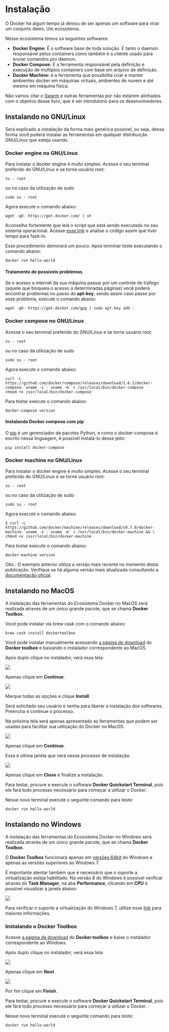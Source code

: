 # Instalação

O Docker há algum tempo já deixou de ser apenas um software para virar um conjunto deles. Um ecosistema.

Nesse ecosistema temos os seguintes softwares:

* **Docker Engine:** É o software base de toda solução. É tanto o daemon responsável pelos containers como também é o cliente usado para enviar comandos pro daemon.
* **Docker Compose:** É a ferramenta responsável pela definição e execução de múltiplos containers com base em arquivo de definição.
* **Docker Machine:** é a ferramenta que possibilita criar e manter ambientes docker em máquinas virtuais, ambientes de nuvem e até mesmo em máquina física.

Não vamos citar o [Swarm](https://docs.docker.com/swarm/overview/) e outras ferramentas por não estarem alinhados com o objetivo desse livro, que é ser introdutório para os desenvolvedores.

## Instalando no GNU/Linux

Será explicado a instalação da forma mais genérica possível, ou seja, dessa forma você poderá instalar as ferramentas em qualquer distribuição GNU/Linux que esteja usando.

### Docker engine no GNU/Linux

Para instalar o docker engine é muito simples. Acesse o seu terminal preferido do GNU/Linux e se torne usuário root:

```
su - root
```
ou no caso da utilização de sudo

```
sudo su - root
```

Agora execute o comando abaixo:

```
wget -qO- https://get.docker.com/ | sh
```
Aconselho fortemente que leia o script que está sendo executado no seu sistema operacional. Acesse [esse link](https://get.docker.com/) e analise o código assim que tiver tempo para fazê-lo.

Esse procedimento demorará um pouco. Após terminar teste executando o comando abaixo:

```
docker run hello-world
```

#### Tratamento de possíveis problemas

Se o acesso a internet da sua máquina passar por um controle de tráfego (aquele que bloqueia o acesso a determinadas páginas) você poderá encontrar problemas no passo do **apt-key**, sendo assim caso passe por esse problema, execute o comando abaixo:

```
wget -qO- https://get.docker.com/gpg | sudo apt-key add -
```

### Docker compose no GNU/Linux

Acesse o seu terminal preferido do GNU/Linux e se torne usuário root:

```
su - root
```
ou no caso da utilização de sudo

```
sudo su - root
```

Agora execute o comando abaixo:

```
curl -L https://github.com/docker/compose/releases/download/1.6.2/docker-compose-`uname -s`-`uname -m` > /usr/local/bin/docker-compose
chmod +x /usr/local/bin/docker-compose
```
Para testar execute o comando abaixo:

```
docker-compose version
```

#### Instalando Docker compose com pip

O [pip](https://en.wikipedia.org/wiki/Pip_(package_manager)) é um gerenciador de pacotes Python, e como o docker-compose é escrito nessa linguagem, é possível instalá-lo desse jeito:

```
pip install docker-compose
```

### Docker machine no GNU/Linux

Para instalar o docker engine é muito simples. Acesse o seu terminal preferido do GNU/Linux e se torne usuário root:

```
su - root
```
ou no caso da utilização de sudo

```
sudo su - root
```

Agora execute o comando abaixo:

```
$ curl -L https://github.com/docker/machine/releases/download/v0.7.0/docker-machine-`uname -s`-`uname -m` > /usr/local/bin/docker-machine && \
chmod +x /usr/local/bin/docker-machine
```
Para testar execute o comando abaixo:

```
docker-machine version
```

Obs.: O exemplo anterior utiliza a versão mais recente no momento desta publicação. Verifique se há alguma versão mais atualizada consultando a [documentação oficial](https://docs.docker.com/machine/install-machine/).

## Instalando no MacOS

A instalação das ferramentas do Ecosistema Docker no MacOS será realizada através de um único grande pacote, que se chama **Docker Toolbox**.

Você pode instalar via brew cask com o comando abaixo:

```
brew cask install dockertoolbox
```

Você pode instalar manualmente acessando [a página de download](https://www.docker.com/products/docker-toolbox) do **Docker toolbox** e baixando o instalador correspondente ao MacOS.

Após duplo clique no instalador, verá essa tela:

![](images/mac1.png)

Apenas clique em **Continue**.

![](images/mac2.png)

Marque todas as opções e clique **Install**.

Será solicitado seu usuário e senha para liberar a instalação dos softwares. Preencha e continue o processo.

Na próxima tela será apenas apresentado as ferramentas que podem ser usadas para facilitar sua utilização do Docker no MacOS.

![](images/mac3.png)

Apenas clique em **Continue**.

Essa é ultima janela que verá nesse processo de instalação.

![](images/mac4.png)

Apenas clique em **Close** e finalize a instalação.

Para testar, procure e execute o software **Docker Quickstart Terminal**, pois ele fará todo processo necessário para começar a utilizar o Docker.

Nesse novo terminal execute o seguinte comando para teste:

```
docker run hello-world
```

## Instalando no Windows

A instalação das ferramentas do Ecosistema Docker no Windows será realizada através de um único grande pacote, que se chama **Docker Toolbox**.

O **Docker Toolbox** funcionará apenas em [versões 64bit](https://support.microsoft.com/en-us/kb/827218) do Windows e apenas as versões superiores ao Windows 7.

É importante atentar também que é necessário que o suporte a virtualização esteja habilitado. Na versão 8 do Windows é possível verificar através do **Task Manager**, na aba **Performance**, clicando em **CPU** é possível visualizar a janela abaixo:

![](images/windows1.png)

Para verificar o suporte a virtualização do Windows 7, utilize esse [link](http://www.microsoft.com/en-us/download/details.aspx?id=592) para maiores informações.

### Instalando o Docker Toolbox

Acesse [a página de download](https://www.docker.com/products/docker-toolbox) do **Docker toolbox** e baixe o instalador correspondente ao Windows.

Após duplo clique no instalador, verá essa tela:

![](images/windows2.png)

Apenas clique em **Next**.

![](images/windows3.png)

Por fim clique em **Finish**.

Para testar, procure e execute o software **Docker Quickstart Terminal**, pois ele fará todo processo necessário para começar a utilizar o Docker.

Nesse novo terminal execute o seguinte comando para teste:

```
docker run hello-world
```
